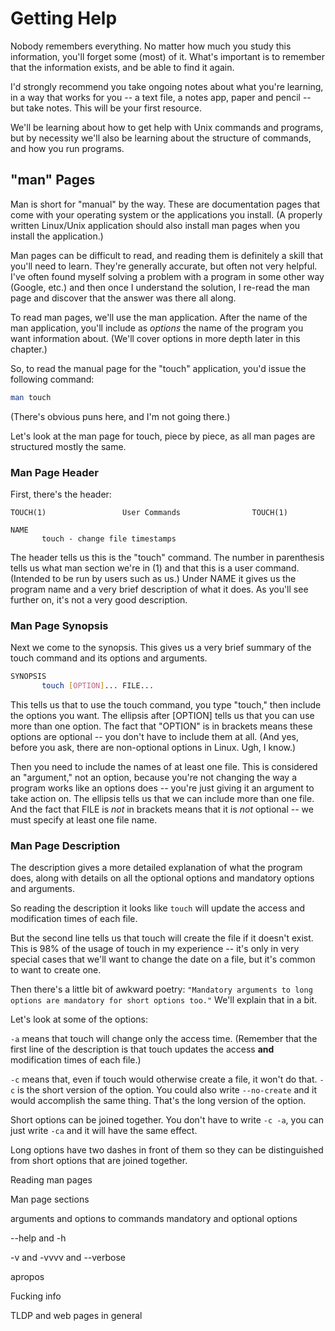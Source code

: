 # Getting Help

Nobody remembers everything. No matter how much you study this information, you'll forget some (most) of it. What's important is to remember that the information exists, and be able to find it again.

I'd strongly recommend you take ongoing notes about what you're learning, in a way that works for you -- a text file, a notes app, paper and pencil -- but take notes. This will be your first resource.

We'll be learning about how to get help with Unix commands and programs, but by necessity we'll also be learning about the structure of commands, and how you run programs.

## "man" Pages

Man is short for "manual" by the way. These are documentation pages that come with your operating system or the applications you install. (A properly written Linux/Unix application should also install man pages when you install the application.)

Man pages can be difficult to read, and reading them is definitely a skill that you'll need to learn. They're generally accurate, but often not very helpful. I've often found myself solving a problem with a program in some other way (Google, etc.) and then once I understand the solution, I re-read the man page and discover that the answer was there all along.

To read man pages, we'll use the man application. After the name of the man application, you'll include as *options* the name of the program you want information about. (We'll cover options in more depth later in this chapter.)

So, to read the manual page for the "touch" application, you'd issue the following command:

```bash
man touch
```

(There's obvious puns here, and I'm not going there.)

Let's look at the man page for touch, piece by piece, as all man pages are structured mostly the same.

### Man Page Header

First, there's the header:

```man
TOUCH(1)                 User Commands                TOUCH(1)

NAME
       touch - change file timestamps
```

The header tells us this is the "touch" command. The number in parenthesis tells us what man section we're in (1) and that this is a user command. (Intended to be run by users such as us.) Under NAME it gives us the program name and a very brief description of what it does. As you'll see further on, it's not a very good description.

### Man Page Synopsis

Next we come to the synopsis. This gives us a very brief summary of the touch command and its options and arguments.

```bash
SYNOPSIS
       touch [OPTION]... FILE...
```

This tells us that to use the touch command, you type "touch," then include the options you want. The ellipsis after [OPTION] tells us that you can use more than one option. The fact that "OPTION" is in brackets means these options are optional -- you don't have to include them at all. (And yes, before you ask, there are non-optional options in Linux. Ugh, I know.)

Then you need to include the names of at least one file. This is considered an "argument," not an option, because you're not changing the way a program works like an options does -- you're just giving it an argument to take action on. The ellipsis tells us that we can include more than one file. And the fact that FILE is *not* in brackets means that it is *not* optional -- we must specify at least one file name.

### Man Page Description

The description gives a more detailed explanation of what the program does, along with details on all the optional options and mandatory options and arguments.

So reading the description it looks like `touch` will update the access and modification times of each file.

But the second line tells us that touch will create the file if it doesn't exist. This is 98% of the usage of touch in my experience -- it's only in very special cases that we'll want to change the date on a file, but it's common to want to create one.

Then there's a little bit of awkward poetry: `"Mandatory arguments to long options are mandatory for short options too."` We'll explain that in a bit.

Let's look at some of the options:

`-a` means that touch will change only the access time. (Remember that the first line of the description is that touch updates the access **and** modification times of each file.)

`-c` means that, even if touch would otherwise create a file, it won't do that. `-c` is the short version of the option. You could also write `--no-create` and it would accomplish the same thing. That's the long version of the option.

Short options can be joined together. You don't have to write `-c -a`, you can just write `-ca` and it will have the same effect.

Long options have two dashes in front of them so they can be distinguished from short options that are joined together.

Reading man pages

Man page sections

arguments and options to commands
mandatory and optional options

--help and -h

-v and -vvvv and --verbose

apropos

Fucking info

TLDP and web pages in general
